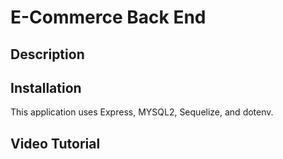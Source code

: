 # E-Commerce Back End

## Description



## Installation

This application uses Express, MYSQL2, Sequelize, and dotenv.

## Video Tutorial


